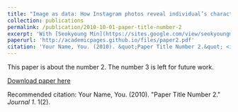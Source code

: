 ```yaml
---
title: "Image as data: How Instagram photos reveal individual’s characteristics and personality."
collection: publications
permalink: /publication/2010-10-01-paper-title-number-2
excerpt: 'With [Seokyoung Min](https://sites.google.com/view/seokyoungmin/home?authuser=0) and Sang Yup Lee'
paperurl: 'http://academicpages.github.io/files/paper2.pdf'
citation: 'Your Name, You. (2010). &quot;Paper Title Number 2.&quot; <i>Journal 1</i>. 1(2).'
---
```

This paper is about the number 2. The number 3 is left for future work.

[Download paper here](http://academicpages.github.io/files/paper2.pdf)

Recommended citation: Your Name, You. (2010). "Paper Title Number 2." <i>Journal 1</i>. 1(2).
